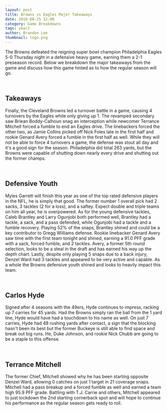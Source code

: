 ```yaml
---
layout: post
title: Browns vs Eagles Major Takeaways
date: 2018-08-25 12:00
category: Game Breakdowns
tags: year2
author: Brandon Lee
thumbnail: logo.png
---
```


The Browns defeated the reigning super bowl champion Philadelphia Eagles 5-0 Thursday night in a defensive heavy game, earning them a 2-1 preseason record. Below we breakdown the major takeaways from the game and discuss how this game hinted as to how the regular season will go.

<br>

## Takeaways

Finally, the Cleveland Browns led a turnover battle in a game, causing 4 turnovers by the Eagles while only giving up 1. The revamped secondary saw Briean Boddy-Calhoun snag an interception while newcomer Terrance Mitchell forced a fumble to end an Eagles drive. The linebackers forced the other two, as Jamie Collins picked off Nick Foles late in the first half and rookie Genard Avery forced a fumble in the first half as well. While they will not be able to force 4 turnovers a game, the defense was stout all day and it's a good sign for the season. Philadelphia did total 263 yards, but the Browns were capable of shutting down nearly every drive and shutting out the former champs.

<br>

## Defensive Youth

Myles Garrett will finish this year as one of the top rated defensive players in the NFL, he is simply that good. The former number 1 overall pick had 2 sacks, 3 tackles (2 for a loss), and a saftey. Expect double and triple teams on him all year, he is overpowered. As for the young defensive tackles, Caleb Brantley and Larry Ogunjobi both performed well, Brantley had a tackle, a sack, and a pass defended, while Ogunjobi had a tackle and a fumble recovery. Playing 52% of the snaps, Brantley shined and could be a key contributor to Gregg Williams defense. Rookie linebacker Genard Avery saw time with the first team tonight and shined, earning a 91.0 PFF grade with a sack, forced fumble, and 2 tackles. Avery, a former 5th round selection, looks to be a steal in the draft and has earned his way up the depth chart. Lastly, despite only playing 5 snaps due to a back injury, Denzel Ward had 3 tackles and appeared to be very active and capable. As a whole the Browns defensive youth shined and looks to heavily impact this team.

<br>

## Carlos Hyde

Signed after 4 seasons with the 49ers, Hyde continues to impress, racking up 7 carries for 45 yards. Had the Browns simply ran the ball from the 1 yard line, Hyde would have had a touchdown to his name as well. On just 7 carries, Hyde had 48 rushing yards after contact, a sign that the blocking hasn't been its best but the former Buckeye is still able to find space and break out big runs. He, Duke Johnson, and rookie Nick Chubb are going to be a staple to this offense.

<br>

## Terrance Mitchell

The former Chief, Mitchell showed why he has been starting opposite Denzel Ward, allowing 0 catches on just 1 target in 21 coverage snaps. Mitchell had a pass breakup and a forced fumble as well and earned a team high 95.9 PFF grade. Battling with T.J. Carrie and others, Mitchell appeared to just lockdown the 2nd starting cornerback spot and will hope to continue his performance as the regular season gets ready to roll.

